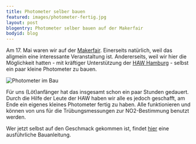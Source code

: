 ```yaml
---
title: Photometer selber bauen
featured: images/photometer-fertig.jpg
layout: post
blogentry: Photometer selber bauen auf der Makerfair
bodyid: blog
---
```


Am 17. Mai waren wir auf der [Makerfair](https://maker-faire.de/berlin/). Einerseits natürlich, weil das allgmein eine interessante Veranstaltung ist. Andererseits, weil wir hier die Möglichkeit hatten - mit kräftiger Unterstützung der [HAW Hamburg](https://www.haw-hamburg.de/fakultaeten-und-departments/ls/ls-forschung/projekte/projekte-aus-der-chemie/schuman/smartphone-photometer.html) - selbst ein paar kleine Photometer zu bauen.

<img class="blogpic" src="/assets/images/photometer-bau.jpg" alt="Photometer im Bau">

Für uns (Löt)anfänger hat das insgesamt schon ein paar Stunden gedauert. Durch die Hilfe der Leute der HAW haben wir alle es jedoch geschafft, am Ende ein eigenes kleines Photometer fertig zu haben. Alle funktionieren und können von uns für die Trübungsmessungen zur NO2-Bestimmung benutzt werden.

Wer jetzt selbst auf den Geschmack gekommen ist, findet [hier](https://www.haw-hamburg.de/fileadmin/user_upload/FakLS/08LABORE/BPA/WIFI_Photometer_20171116.pdf) eine ausführliche Bauanleitung.


